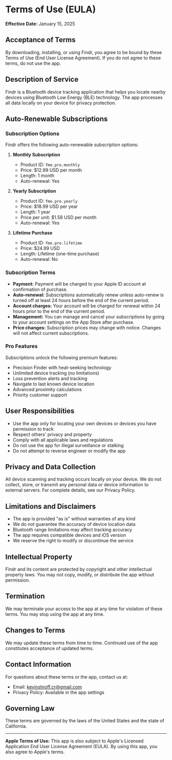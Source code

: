# Terms of Use (EULA)

**Effective Date:** January 15, 2025

## Acceptance of Terms

By downloading, installing, or using Findr, you agree to be bound by these Terms of Use (End User License Agreement). If you do not agree to these terms, do not use the app.

## Description of Service

Findr is a Bluetooth device tracking application that helps you locate nearby devices using Bluetooth Low Energy (BLE) technology. The app processes all data locally on your device for privacy protection.

## Auto-Renewable Subscriptions

### Subscription Options

Findr offers the following auto-renewable subscription options:

1. **Monthly Subscription**
   - Product ID: `fme.pro.monthly`
   - Price: $12.99 USD per month
   - Length: 1 month
   - Auto-renewal: Yes

2. **Yearly Subscription**
   - Product ID: `fme.pro.yearly`
   - Price: $18.99 USD per year
   - Length: 1 year
   - Price per unit: $1.58 USD per month
   - Auto-renewal: Yes

3. **Lifetime Purchase**
   - Product ID: `fme.pro.lifetime`
   - Price: $24.99 USD
   - Length: Lifetime (one-time purchase)
   - Auto-renewal: No

### Subscription Terms

- **Payment:** Payment will be charged to your Apple ID account at confirmation of purchase.
- **Auto-renewal:** Subscriptions automatically renew unless auto-renew is turned off at least 24 hours before the end of the current period.
- **Account charges:** Your account will be charged for renewal within 24 hours prior to the end of the current period.
- **Management:** You can manage and cancel your subscriptions by going to your account settings on the App Store after purchase.
- **Price changes:** Subscription prices may change with notice. Changes will not affect current subscriptions.

### Pro Features

Subscriptions unlock the following premium features:
- Precision Finder with heat-seeking technology
- Unlimited device tracking (no limitations)
- Loss prevention alerts and tracking
- Navigate to last known device location
- Advanced proximity calculations
- Priority customer support

## User Responsibilities

- Use the app only for locating your own devices or devices you have permission to track
- Respect others' privacy and property
- Comply with all applicable laws and regulations
- Do not use the app for illegal surveillance or stalking
- Do not attempt to reverse engineer or modify the app

## Privacy and Data Collection

All device scanning and tracking occurs locally on your device. We do not collect, store, or transmit any personal data or device information to external servers. For complete details, see our Privacy Policy.

## Limitations and Disclaimers

- The app is provided "as is" without warranties of any kind
- We do not guarantee the accuracy of device location data
- Bluetooth range limitations may affect tracking accuracy
- The app requires compatible devices and iOS version
- We reserve the right to modify or discontinue the service

## Intellectual Property

Findr and its content are protected by copyright and other intellectual property laws. You may not copy, modify, or distribute the app without permission.

## Termination

We may terminate your access to the app at any time for violation of these terms. You may stop using the app at any time.

## Changes to Terms

We may update these terms from time to time. Continued use of the app constitutes acceptance of updated terms.

## Contact Information

For questions about these terms or the app, contact us at:
- Email: kevinshroff.cr@gmail.com
- Privacy Policy: Available in the app settings

## Governing Law

These terms are governed by the laws of the United States and the state of California.

---

**Apple Terms of Use:** This app is also subject to Apple's Licensed Application End User License Agreement (EULA). By using this app, you also agree to Apple's terms.
